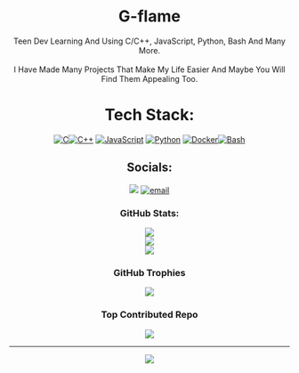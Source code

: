 
<div align="center">
  
#  G-flame 
Teen Dev Learning And Using C/C++, JavaScript, Python, Bash And Many More.<br><br>I Have Made Many Projects That Make My Life Easier And Maybe You Will Find Them Appealing Too.

#  Tech Stack:
[![C](https://img.shields.io/badge/C-00599C?logo=c&logoColor=white)](#)[![C++](https://img.shields.io/badge/C++-%2300599C.svg?logo=c%2B%2B&logoColor=white)](#) [![JavaScript](https://img.shields.io/badge/JavaScript-F7DF1E?logo=javascript&logoColor=000)](#) [![Python](https://img.shields.io/badge/Python-3776AB?logo=python&logoColor=fff)](#) [![Docker](https://img.shields.io/badge/Docker-2496ED?logo=docker&logoColor=fff)](#)[![Bash](https://img.shields.io/badge/Bash-4EAA25?logo=gnubash&logoColor=fff)](#)

##  Socials:
<img src="https://dcbadge.limes.pink/api/server/https://discord.gg/n89WUuuCsS"> [![email](https://img.shields.io/badge/Email-D14836?logo=gmail&logoColor=white)](mailto:thegreenflame507@gmail.com) 

###  GitHub Stats:
![](https://github-readme-stats.vercel.app/api?username=g-flame&theme=transparent&hide_border=true&include_all_commits=true&count_private=true)<br/>
![](https://github-readme-streak-stats.herokuapp.com/?user=g-flame&theme=transparent&hide_border=true)<br/>
![](https://github-readme-stats.vercel.app/api/top-langs/?username=g-flame&theme=transparent&hide_border=true&include_all_commits=true&count_private=true&layout=compact)

###  GitHub Trophies
![](https://github-profile-trophy.vercel.app/?username=g-flame&theme=transparent&no-frame=true&no-bg=true&margin-w=4)

###  Top Contributed Repo
![](https://github-contributor-stats.vercel.app/api?username=g-flame&limit=5&theme=transparent&combine_all_yearly_contributions=true)

---
[![](https://visitcount.itsvg.in/api?id=g-flame&icon=3&color=3)](https://visitcount.itsvg.in)

</div>

